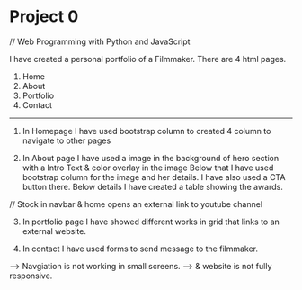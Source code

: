 # Project 0

// Web Programming with Python and JavaScript

I have created a personal portfolio of a Filmmaker. There are 4 html pages.

1. Home
2. About
3. Portfolio
4. Contact

-----------

1. In Homepage I have used bootstrap column to created 4 column to navigate to other pages

2. In About page I have used a image in the background of hero section with a Intro Text & color overlay in the image
Below that I have used bootstrap column for the image and her details. I have also used a CTA button there.
Below details I have created a table showing the awards.

// Stock in navbar & home opens an external link to youtube channel

3. In portfolio page I have showed different works in grid that links to an external website.

4. In contact I have used forms to send message to the filmmaker.

--> Navgiation is not working in small screens.
--> & website is not fully responsive.

